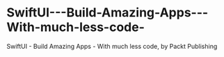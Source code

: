 


# SwiftUI---Build-Amazing-Apps---With-much-less-code-
SwiftUI - Build Amazing Apps - With much less code, by Packt Publishing
